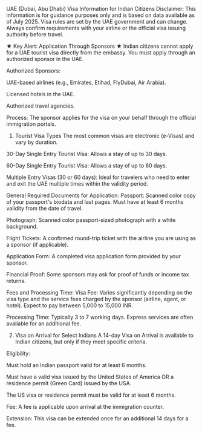 UAE (Dubai, Abu Dhabi) Visa Information for Indian Citizens
Disclaimer: This information is for guidance purposes only and is based on data available as of July 2025. Visa rules are set by the UAE government and can change. Always confirm requirements with your airline or the official visa issuing authority before travel.

★ Key Alert: Application Through Sponsors ★
Indian citizens cannot apply for a UAE tourist visa directly from the embassy. You must apply through an authorized sponsor in the UAE.

Authorized Sponsors:

UAE-based airlines (e.g., Emirates, Etihad, FlyDubai, Air Arabia).

Licensed hotels in the UAE.

Authorized travel agencies.

Process: The sponsor applies for the visa on your behalf through the official immigration portals.

1. Tourist Visa Types
The most common visas are electronic (e-Visas) and vary by duration.

30-Day Single Entry Tourist Visa: Allows a stay of up to 30 days.

60-Day Single Entry Tourist Visa: Allows a stay of up to 60 days.

Multiple Entry Visas (30 or 60 days): Ideal for travelers who need to enter and exit the UAE multiple times within the validity period.

General Required Documents for Application:
Passport: Scanned color copy of your passport's biodata and last pages. Must have at least 6 months validity from the date of travel.

Photograph: Scanned color passport-sized photograph with a white background.

Flight Tickets: A confirmed round-trip ticket with the airline you are using as a sponsor (if applicable).

Application Form: A completed visa application form provided by your sponsor.

Financial Proof: Some sponsors may ask for proof of funds or income tax returns.

Fees and Processing Time:
Visa Fee: Varies significantly depending on the visa type and the service fees charged by the sponsor (airline, agent, or hotel). Expect to pay between 5,000 to 15,000 INR.

Processing Time: Typically 3 to 7 working days. Express services are often available for an additional fee.

2. Visa on Arrival for Select Indians
A 14-day Visa on Arrival is available to Indian citizens, but only if they meet specific criteria.

Eligibility:

Must hold an Indian passport valid for at least 6 months.

Must have a valid visa issued by the United States of America OR a residence permit (Green Card) issued by the USA.

The US visa or residence permit must be valid for at least 6 months.

Fee: A fee is applicable upon arrival at the immigration counter.

Extension: This visa can be extended once for an additional 14 days for a fee.